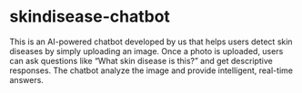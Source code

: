 # skindisease-chatbot
This is an AI-powered chatbot developed by us that helps users detect skin diseases by simply uploading an image. Once a photo is uploaded, users can ask questions like “What skin disease is this?” and get descriptive responses. The chatbot analyze the image and provide intelligent, real-time answers.
